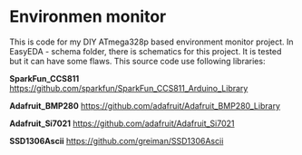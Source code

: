 # Environmen monitor
This is code for my DIY ATmega328p based environment monitor project. In EasyEDA - schema folder, there is schematics for this project. It is tested but it can have some flaws.
This source code use following libraries:

**SparkFun_CCS811**
https://github.com/sparkfun/SparkFun_CCS811_Arduino_Library

**Adafruit_BMP280**
https://github.com/adafruit/Adafruit_BMP280_Library


**Adafruit_Si7021**
https://github.com/adafruit/Adafruit_Si7021

**SSD1306Ascii**
https://github.com/greiman/SSD1306Ascii
